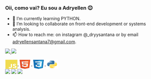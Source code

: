 ### Oii, como vai? Eu sou a Adryellen 😊

- 🌱 I’m currently learning PYTHON.
- 👯 I’m looking to collaborate on front-end development or systems analysis.
- 📫 How to reach me: on instagram @_dryysantana or by email adryellensantana7@gmail.com.

 <div>
  <a href="https://github.com/adryellen11santana">
  <img height="180em" src="https://github-readme-stats.vercel.app/api?username=adryellen11santana&show_icons=true&theme=rose&include_all_commits=true&count_private=true"/>
  <img height="180em" src="https://github-readme-stats.vercel.app/api/top-langs/?username=adryellen11santana&layout=compact&langs_count=16&theme=rose"/>
</div>
<div style="display: inline_block"><br>
  <img align="center" alt="Dry-Js" height="30" width="40" src="https://raw.githubusercontent.com/devicons/devicon/master/icons/javascript/javascript-plain.svg">
  <img align="center" alt="Dry-HTML" height="30" width="40" src="https://raw.githubusercontent.com/devicons/devicon/master/icons/html5/html5-original.svg">
  <img align="center" alt="Dry-CSS" height="30" width="40" src="https://raw.githubusercontent.com/devicons/devicon/master/icons/css3/css3-original.svg">
  <img align="center" alt="Dry-Python" height="30" width="40" src="https://raw.githubusercontent.com/devicons/devicon/master/icons/python/python-original.svg">
</div>

   
<div> 
  <a href="https://instagram.com/_dryysantana" target="_blank"><img src="https://img.shields.io/badge/-Instagram-%23E4405F?style=for-the-badge&logo=instagram&logoColor=white" target="_blank"></a>
  <a href = "mailto:adryellensantana7@gmail.com"><img src="https://img.shields.io/badge/-Gmail-%23333?style=for-the-badge&logo=gmail&logoColor=white" target="_blank"></a>
  <a href="https://www.linkedin.com/in/adryellen-santana-6983132ba" target="_blank"><img src="https://img.shields.io/badge/-LinkedIn-%230077B5?style=for-the-badge&logo=linkedin&logoColor=white" target="_blank"></a> 
 
